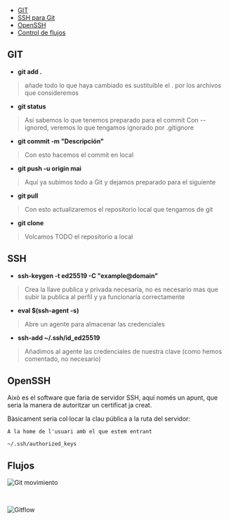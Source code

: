 
- [GIT](#GIT)
- [SSH para Git](#SSH)
- [OpenSSH](#OpenSSH)
- [Control de flujos](#Flujos)

## GIT

- **git add .**
> añade todo lo que haya cambiado
> es sustituible el . por los archivos que consideremos

- **git status**
> Así sabemos lo que tenemos preparado para el commit
> Con --ignored, veremos lo que tengamos ignorado por .gitignore

- **git commit -m "Descripción"**
> Con esto hacemos el commit en local

- **git push -u origin mai**
> Aquí ya subimos todo a Git y dejamos preparado para el siguiente

- **git pull**
> Con esto actualizaremos el repositorio local que tengamos de git

- **git clone** 
> Volcamos TODO el repositorio a local

## SSH

- **ssh-keygen -t ed25519 -C "example@domain"**
> Crea la llave publica y privada necesaria, no es necesario mas que subir la publica al perfil y ya funcionaría correctamente

 - **eval $(ssh-agent -s)**
 > Abre un agente para almacenar las credenciales
 
 - **ssh-add ~/.ssh/id_ed25519**
 > Añadimos al agente las credenciales de nuestra clave (como hemos comentado, no necesario)
 
## OpenSSH

Això es el software que faria de servidor SSH, aquí només un apunt, que seria la manera de autoritzar un certificat ja creat.

Bàsicament seria col·locar la clau pública a la ruta del servidor:

```
A la home de l'usuari amb el que estem entrant

~/.ssh/authorized_keys
```

## Flujos

![Git movimiento](https://blog.kakaocdn.net/dn/czCklr/btq5FVUCu4F/RZUL5c61Rp5M6DNbWr70d1/img.png)

&nbsp;

![Gitflow](https://lh3.googleusercontent.com/lcsh5tttqke-3dhcj0Qy3lcnm4IevGU4YGq4irC-hK4bcCLmaJddmkRSEqtwou8gDaf-GQbQCY7xuH_LG2DpzFeSLbKK62Og58Ds-ep6SPJbvikAHcMO_HraMHjMQyIS4bSJCb337TX51qzlnjDZm-G9D412LaGx)



